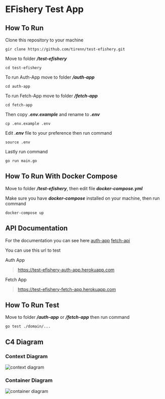 # EFishery Test App

## How To Run

Clone this repository to your machine

    gir clone https://github.com/tirenn/test-efishery.git

Move to folder **_/test-efishery_**

    cd test-efishery

To run Auth-App move to folder **_/auth-app_**

    cd auth-app

To run Fetch-App move to folder **_/fetch-app_**

    cd fetch-app

Then copy **_.env.example_** and rename to **_.env_**

    cp .env.example .env

Edit **_.env_** file to your preference then run command

    source .env

Lastly run command

    go run main.go

## How To Run With Docker Compose

Move to folder **_/test-efishery_**, then edit file **_docker-compose.yml_**

Make sure you have **_docker-compose_** installed on your machine, then run command

    docker-compose up

## API Documentation

For the documentation you can see here
[auth-app](https://github.com/tirenn/test-efishery/blob/main/auth-api.md)
[fetch-api](https://github.com/tirenn/test-efishery/blob/main/fetch-api.md)

You can use this url to test

Auth App

> https://test-efishery-auth-app.herokuapp.com

Fetch App

> https://test-efishery-fetch-app.herokuapp.com

## How To Run Test

Move to folder **_/auth-app_** or **_/fetch-app_** then run command

    go test ./domain/...

## C4 Diagram

### Context Diagram

![context diagram](https://github.com/tirenn/test-efishery/blob/main/Context%20Diagram.jpeg?raw=true)

### Container Diagram

![container diagram](https://github.com/tirenn/test-efishery/blob/main/Container%20Diagram.jpeg?raw=true)
